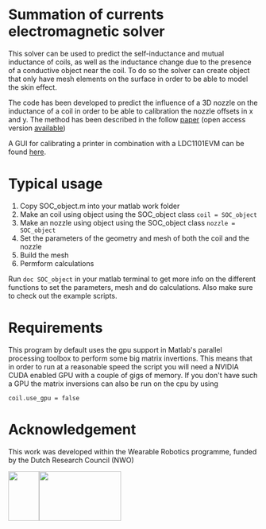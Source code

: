 # Summation of currents electromagnetic solver

This solver can be used to predict the self-inductance and mutual inductance of coils, as well as the inductance change due to the presence of a conductive object near the coil. To do so the solver can create object that only have mesh elements on the surface in order to be able to model the skin effect.

The code has been developed to predict the influence of a 3D nozzle on the inductance of a coil in order to be able to calibration the nozzle offsets in x and y. The method has been described in the follow [paper]() (open access version [available]())

A GUI for calibrating a printer in combination with a LDC1101EVM can be found [here](https://github.com/martijnschouten/inductive_calibration_GUI).

# Typical usage
1. Copy SOC_object.m into your matlab work folder
1. Make an coil using object using the SOC_object class `coil = SOC_object`
1. Make an nozzle using object using the SOC_object class `nozzle = SOC_object`
1. Set the parameters of the geometry and mesh of both the coil and the nozzle
1. Build the mesh
1. Permform calculations

Run `doc SOC_object` in your matlab terminal to get more info on the different functions to set the parameters, mesh and do calculations. Also make sure to check out the example scripts.

# Requirements
This program by default uses the gpu support in Matlab's parallel processing toolbox to perform some big matrix invertions. This means that in order to run at a reasonable speed the script you will need a NVIDIA CUDA enabled GPU with a couple of gigs of memory. If you don't have such a GPU the matrix inversions can also be run on the cpu by using
```
coil.use_gpu = false
```

# Acknowledgement
This work was developed within the Wearable Robotics programme, funded by the Dutch Research Council (NWO)

<img src="https://user-images.githubusercontent.com/6079002/124443163-bd35c400-dd7d-11eb-9fe5-53c3def86459.jpg" width="62" height="100"><img src="https://user-images.githubusercontent.com/6079002/124443273-d3dc1b00-dd7d-11eb-9282-54c56e0f42db.png" width="165" height="100">
